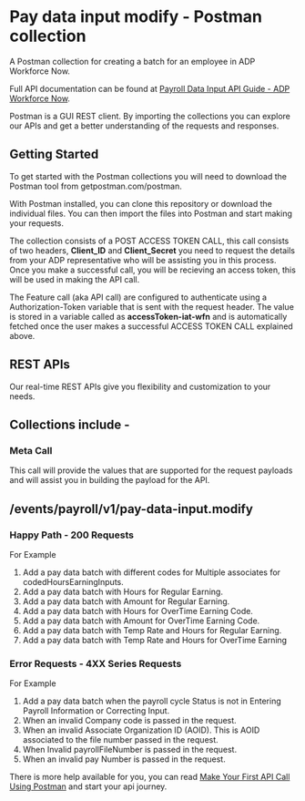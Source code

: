 

# **Pay data input modify - Postman collection**

A Postman collection for creating a batch for an employee in ADP Workforce Now.

Full API documentation can be found at [Payroll Data Input API Guide - ADP Workforce Now](https://developers.adp.com/services/elasticsearch/articles/guides/2290c84affffb44938074db32d803471db31fd6b/doc/PayrollDataInputAPIGuide-ADPWorkforceNow.pdf).

Postman is a GUI REST client. By importing the collections you can explore our APIs and get a better understanding of the requests and responses.

## Getting Started

To get started with the Postman collections you will need to download the Postman tool from getpostman.com/postman.

With Postman installed, you can clone this repository or download the individual files. You can then import the files into Postman and start making your requests.

The collection consists of a POST ACCESS TOKEN CALL, this call consists of two headers, **Client_ID** and **Client_Secret** you need to request the details from your ADP representative who will be assisting you in this process. Once you make a successful call, you will be recieving an access token, this will be used in making the API call.    

The Feature call (aka API call) are configured to authenticate using a Authorization-Token variable that is sent with the request header. The value is stored in a variable called as **accessToken-iat-wfn** and is automatically fetched once the user makes a successful ACCESS TOKEN CALL explained above.

## REST APIs

Our real-time REST APIs give you flexibility and customization to your needs.

## Collections include -

### Meta Call

This call will provide the values that are supported for the request payloads and will assist you in building the payload for the API.

## /events/payroll/v1/pay-data-input.modify
### Happy Path - 200 Requests
For Example

1. Add a pay data batch with different codes for Multiple associates for codedHoursEarningInputs.
2. Add a pay data batch with Hours for Regular Earning.
3. Add a pay data batch with Amount for Regular Earning.
4. Add a pay data batch with Hours for OverTime Earning Code.
5. Add a pay data batch with Amount for OverTime Earning Code.
6. Add a pay data batch with Temp Rate and Hours for Regular Earning.
7. Add a pay data batch with Temp Rate and Hours for OverTime Earning



### Error Requests - 4XX Series Requests
For Example

1. Add a pay data batch when the payroll cycle Status is not in Entering Payroll Information or Correcting Input.
2. When an invalid Company code is passed in the request.
3. When an invalid Associate Organization ID (AOID). This is AOID associated to the file number passed in the request.	
4. When Invalid payrollFileNumber is passed in the request.
5. When an invalid pay Number is passed in the request.


There is more help available for you, you can read [Make Your First API Call Using Postman](https://developers.adp.com/services/elasticsearch/articles/general/a20954ea9cb1ee5210dab5d9b3a3e5fc56f27953/doc/MakeYourFirstAPICallUsingPostman.pdf) and start your api journey.
